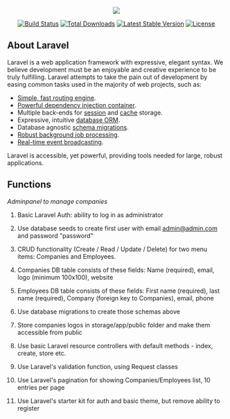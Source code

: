 <p align="center"><img src="https://laravel.com/assets/img/components/logo-laravel.svg"></p>

<p align="center">
<a href="https://travis-ci.org/laravel/framework"><img src="https://travis-ci.org/laravel/framework.svg" alt="Build Status"></a>
<a href="https://packagist.org/packages/laravel/framework"><img src="https://poser.pugx.org/laravel/framework/d/total.svg" alt="Total Downloads"></a>
<a href="https://packagist.org/packages/laravel/framework"><img src="https://poser.pugx.org/laravel/framework/v/stable.svg" alt="Latest Stable Version"></a>
<a href="https://packagist.org/packages/laravel/framework"><img src="https://poser.pugx.org/laravel/framework/license.svg" alt="License"></a>
</p>

## About Laravel

Laravel is a web application framework with expressive, elegant syntax. We believe development must be an enjoyable and creative experience to be truly fulfilling. Laravel attempts to take the pain out of development by easing common tasks used in the majority of web projects, such as:

- [Simple, fast routing engine](https://laravel.com/docs/routing).
- [Powerful dependency injection container](https://laravel.com/docs/container).
- Multiple back-ends for [session](https://laravel.com/docs/session) and [cache](https://laravel.com/docs/cache) storage.
- Expressive, intuitive [database ORM](https://laravel.com/docs/eloquent).
- Database agnostic [schema migrations](https://laravel.com/docs/migrations).
- [Robust background job processing](https://laravel.com/docs/queues).
- [Real-time event broadcasting](https://laravel.com/docs/broadcasting).

Laravel is accessible, yet powerful, providing tools needed for large, robust applications.

## Functions
  *Adminpanel to manage companies*  
  
1. Basic Laravel Auth: ability to log in as administrator

2. Use database seeds to create first user with email admin@admin.com and password "password"

3. CRUD functionality (Create / Read / Update / Delete) for two menu items: Companies and Employees.

4. Companies DB table consists of these fields: Name (required), email, logo (minimum 100x100), website

5. Employees DB table consists of these fields: First name (required), last name (required), Company (foreign key to Companies), email, phone

6. Use database migrations to create those schemas above
 
7. Store companies logos in storage/app/public folder and make them accessible from public
 
8. Use basic Laravel resource controllers with default methods - index, create, store etc.

9. Use Laravel's validation function, using Request classes

10. Use Laravel's pagination for showing Companies/Employees list, 10 entries per page
 
11. Use Laravel's starter kit for auth and basic theme, but remove ability to register
